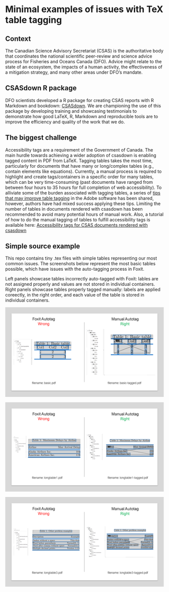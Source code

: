 # Minimal examples of issues with TeX table tagging

## Context
The Canadian Science Advisory Secretariat (CSAS) is the authoritative body that coordinates the national scientific peer-review and science advice process for Fisheries and Oceans Canada (DFO). Advice might relate to the state of an ecosystem, the impacts of a human activity, the effectiveness of a mitigation strategy, and many other areas under DFO’s mandate.

## CSASdown R package
DFO scientists developed a R package for creating CSAS reports with R Markdown and bookdown: [CSASdown](https://github.com/pbs-assess/csasdown). We are championing the use of this package by developing training and showcasing testimonials to demonstrate how good LaTeX, R, Markdown and reproducible tools are to improve the efficiency and quality of the work that we do.

## The biggest challenge
Accessibility tags are a requirement of the Government of Canada. The main hurdle towards achieving a wider adoption of csasdown is enabling tagged content in PDF from LaTeX. Tagging tables takes the most time, particularly for documents that have many or long/complex tables (e.g., contain elements like equations). Currently, a manual process is required to highlight and create tags/containers in a specific order for many tables, which can be very time-consuming (past documents have ranged from between four hours to 35 hours for full completion of web accessibility). To alliviate some of the burden associated with tagging tables, a series of [tips that may improve table tagging](https://github.com/pbs-assess/csasdown/wiki/Table-tagging-for-the-PDF) in the Adobe software has been shared, however, authors have had mixed success applying these tips. Limiting the number of tables in documents rendered with csasdown has been recommended to avoid many potential hours of manual work. Also, a tutorial of how to do the manual tagging of tables to fulfill accessibility tags is available here: [Accessibility tags for CSAS documents rendered with csasdown](https://www.youtube.com/watch?v=lJYOu2He0Wo)
 
## Simple source example
This repo contains tiny .tex files with simple tables representing our most common issues. The screenshots below represent the most basic tables possible, which have issues with the auto-tagging process in Foxit. 

Left panels showcase tables incorrectly auto-tagged with Foxit: lables are not assigned properly and values are not stored in individual containers. 
Right panels showcase tables properly tagged manually: labels are applied coreectly, in the right order, and each value of the table is stored in individual containers.

![basic](vignettes/basic.PNG)

![longtable1](vignettes/longtable1.PNG)

![longtable3](vignettes/longtable3.PNG)
